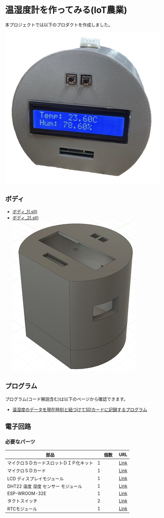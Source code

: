 <head>
  <link href="../css/extra.css" rel="stylesheet"></link>
</head>

# 温湿度計を作ってみる(IoT農業)

本プロジェクトでは以下のプロダクトを作成しました。

![](../images/prototype/prototype3/prototype3.jpg#center)

## ボディ
- [ボディ_1(.stl)](../files/prototype3/ボディ_1.stl)
- [ボディ_2(.stl)](../files/prototype3/ボディ_2.stl)
![](../images/prototype/prototype3/body/body_1.jpg#center)

## プログラム

プログラム(コード解説含む)は以下のページから確認できます。
<br>
- [温湿度のデータを現在時刻と紐づけてSDカードに記録するプログラム](https://github.com/ATSU3/iot-agri_arduino/blob/main/arduino/prototype_vi/prototype_v1.ino)


## 電子回路
### 必要なパーツ
|    部品    |　個数　| URL |
| --------- | ----- | --- |
| マイクロＳＤカードスロットＤＩＰ化キット | 1 | [Link](https://akizukidenshi.com/catalog/g/gK-05488/)|
| マイクロＳＤカード | 1 | [Link](https://akizukidenshi.com/catalog/g/gS-15844/)|
| LCD ディスプレイモジュール | 1 | [Link](https://www.amazon.co.jp/WayinTop-%E3%83%87%E3%82%A3%E3%82%B9%E3%83%97%E3%83%AC%E3%82%A4%E3%83%A2%E3%82%B8%E3%83%A5%E3%83%BC%E3%83%AB-16%C3%972%E3%82%AD%E3%83%A3%E3%83%A9%E3%82%AF%E3%82%BF-%E3%83%90%E3%83%83%E3%82%AF%E3%83%A9%E3%82%A4%E3%83%88%E4%BB%98%E3%81%8D-%E3%82%B7%E3%83%AA%E3%82%A2%E3%83%AB%E3%82%A4%E3%83%B3%E3%82%BF%E3%83%BC%E3%83%95%E3%82%A7%E3%82%A4%E3%82%B9/dp/B07WTMXRTQ/ref=sr_1_25?__mk_ja_JP=%E3%82%AB%E3%82%BF%E3%82%AB%E3%83%8A&crid=23Z1OJ2Q8C0RA&keywords=%E3%83%9F%E3%83%8BLCD%E3%83%87%E3%82%A3%E3%82%B9%E3%83%97%E3%83%AC%E3%82%A4%2BArduino&qid=1683865746&sprefix=%E3%83%9F%E3%83%8Blcd%E3%83%87%E3%82%A3%E3%82%B9%E3%83%97%E3%83%AC%E3%82%A4%2Barduino%2Caps%2C182&sr=8-25&th=1) |
| DHT22 温度 湿度 センサー モジュール | 1 |[Link](https://www.amazon.co.jp/OSOYOO-DHT22-%E3%83%87%E3%82%B8%E3%82%BF%E3%83%AB%E6%B8%A9%E6%B9%BF%E5%BA%A6%E6%B8%AC%E5%AE%9A-Arduino%E3%82%84Raspberry-3%E9%9B%BB%E5%AD%90%E5%B7%A5%E4%BD%9C%E7%94%A8/dp/B07CSNMYN7/ref=sr_1_4?__mk_ja_JP=%E3%82%AB%E3%82%BF%E3%82%AB%E3%83%8A&crid=2XXJYMKFQDG41&keywords=DHT22&qid=1684202130&s=industrial&sprefix=dht22%2Cindustrial%2C190&sr=1-4) |
| ESP-WROOM-32E | 1 |[Link](https://akizukidenshi.com/catalog/g/gM-15673/) |
| タクトスイッチ | 2 | [Link](https://www.switch-science.com/products/38)|
| RTCモジュール| 1　|[Link](https://www.amazon.co.jp/WINGONEER-%E5%B0%8F%E5%9E%8BDS3231-AT24C32-I2C%E3%83%A2%E3%82%B8%E3%83%A5%E3%83%BC%E3%83%ABArduino%E7%94%A8%E3%81%AE%E9%AB%98%E7%B2%BE%E5%BA%A6%E3%83%AA%E3%82%A2%E3%83%AB%E3%82%BF%E3%82%A4%E3%83%A0%E3%82%AF%E3%83%AD%E3%83%83%E3%82%AF%E3%83%A2%E3%82%B8%E3%83%A5%E3%83%BC%E3%83%AB/dp/B01H5NAFUY/ref=zg_bs_3332452051_sccl_1/357-7482134-7464160?psc=1) |
